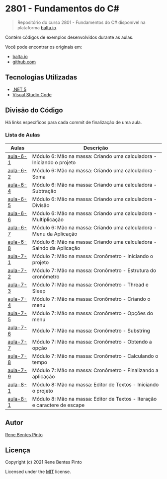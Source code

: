 # 2801 - Fundamentos do C\#

> Repositório do curso 2801 - Fundamentos do C# disponível na plataforma [balta.io](https://balta.io).

Contém códigos de exemplos desenvolvidos durante as aulas.

Você pode encontrar os originais em:

- [balta.io](https://balta.io/cursos/fundamentos-csharp)
- [github.com](https://github.com/balta-io/2801)

## Tecnologias Utilizadas

- [.NET 5](https://dotnet.microsoft.com/download)
- [Visual Studio Code](https://code.visualstudio.com/download)

## Divisão do Código

Há links específicos para cada commit de finalização de uma aula.

### Lista de Aulas

| Aulas                            | Descrição                                                                 |
| -------------------------------- | ------------------------------------------------------------------------- |
| [aula-6-1](../../commit/cd77a90) | Módulo 6: Mão na massa: Criando uma calculadora - Iniciando o projeto     |
| [aula-6-2](../../commit/63971bf) | Módulo 6: Mão na massa: Criando uma calculadora - Soma                    |
| [aula-6-4](../../commit/ef61209) | Módulo 6: Mão na massa: Criando uma calculadora - Subtração               |
| [aula-6-5](../../commit/c04a45f) | Módulo 6: Mão na massa: Criando uma calculadora - Divisão                 |
| [aula-6-6](../../commit/d5bbfb3) | Módulo 6: Mão na massa: Criando uma calculadora - Multiplicação           |
| [aula-6-7](../../commit/7892d1d) | Módulo 6: Mão na massa: Criando uma calculadora - Menu da Aplicação       |
| [aula-6-8](../../commit/106d7f4) | Módulo 6: Mão na massa: Criando uma calculadora - Saindo da Aplicação     |
| [aula-7-1](../../commit/3299cba) | Módulo 7: Mão na massa: Cronômetro - Iniciando o projeto                  |
| [aula-7-2](../../commit/50cc0fa) | Módulo 7: Mão na massa: Cronômetro - Estrutura do cronômetro              |
| [aula-7-3](../../commit/0e259db) | Módulo 7: Mão na massa: Cronômetro - Thread e Sleep                       |
| [aula-7-4](../../commit/09aa9c8) | Módulo 7: Mão na massa: Cronômetro - Criando o menu                       |
| [aula-7-5](../../commit/ee38a39) | Módulo 7: Mão na massa: Cronômetro - Opções do menu                       |
| [aula-7-6](../../commit/aead19b) | Módulo 7: Mão na massa: Cronômetro - Substring                            |
| [aula-7-7](../../commit/5999884) | Módulo 7: Mão na massa: Cronômetro - Obtendo a opção                      |
| [aula-7-8](../../commit/fe9af70) | Módulo 7: Mão na massa: Cronômetro - Calculando o tempo                   |
| [aula-7-9](../../commit/fdb0e07) | Módulo 7: Mão na massa: Cronômetro - Finalizando a aplicação              |
| [aula-8-1](../../commit/44fbfcb) | Módulo 8: Mão na massa: Editor de Textos - Iniciando o projeto            |
| [aula-8-1](../../commit/141bee7) | Módulo 8: Mão na massa: Editor de Textos - Iteração e caractere de escape |

## Autor

[Rene Bentes Pinto](http://github.com/renebentes)

## Licença

Copyright (c) 2021 Rene Bentes Pinto

Licensed under the [MIT](LICENSE) license.
